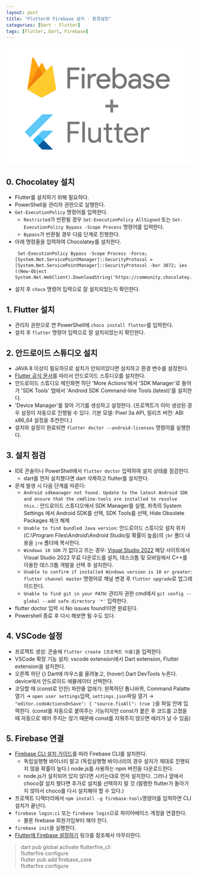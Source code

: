 ```yaml
---
layout: post
title: "Flutter와 Firebase 설치 · 환경설정"
categories: [Dart · Flutter]
tags: [Flutter, Dart, Firebase]
---
```


<img src="/assets/img/flutterfirebase.png" alt="dart" width="500"/>

## 0. Chocolatey 설치

- Flutter를 설치하기 위해 필요하다.
- PowerShell을 관리자 권한으로 실행한다.
- `Get-ExecutionPolicy` 명령어를 입력한다.
  - `Restricted`가 반환될 경우 `Set-ExecutionPolicy AllSigned` 또는 `Set-ExecutionPolicy Bypass -Scope Process` 명령어를 입력한다.
  - `Bypass`가 반환될 경우 다음 단계로 진행한다.
- 아래 명령줄을 입력하여 Chocolatey를 설치한다.
  ```
   Set-ExecutionPolicy Bypass -Scope Process -Force; [System.Net.ServicePointManager]::SecurityProtocol = [System.Net.ServicePointManager]::SecurityProtocol -bor 3072; iex ((New-Object System.Net.WebClient).DownloadString('https://community.chocolatey.org/install.ps1'))
  ```
- 설치 후 `choco` 명령어 입력으로 잘 설치되었는지 확인한다.

## 1. Flutter 설치

- 관리자 권한으로 연 PowerShell에 `choco install flutter`를 입력한다.
- 설치 후 `flutter` 명령어 입력으로 잘 설치되었는지 확인한다.

## 2. 안드로이드 스튜디오 설치

- JAVA 8 이상이 필요하므로 설치가 안되어있다면 설치하고 환경 변수를 설정한다.
- [Flutter 공식 문서](https://docs.flutter.dev/get-started/install/windows#android-setup)를 따라서 안드로이드 스튜디오를 설치한다.
- 안드로이드 스튜디오 메인화면 하단 'More Actions'에서 'SDK Manager'로 들어가 'SDK Tools' 탭에서 'Android SDK Command-line Tools (latest)'를 설치한다.
- 'Device Manager'를 찾아 기기를 생성하고 설정한다. (프로젝트가 이미 생성된 경우 설정이 자동으로 진행될 수 있다. 기본 모델: Pixel 3a API, 릴리즈 버전: ABI x86_64 설정을 추천한다.)
- 설치와 설정이 완료되면 `flutter doctor --android-licenses` 명령어를 실행한다.

## 3. 설치 점검

- IDE 콘솔이나 PowerShell에서 `flutter doctor` 입력하여 설치 상태를 점검한다.
  - dart를 먼저 설치했다면 dart 삭제하고 flutter를 설치한다.
- 문제 발생 시 다음 단계를 따른다:
  - `Android sdkmanager not found. Update to the latest Android SDK and ensure that the cmdline-tools are installed to resolve this.`: 안드로이드 스튜디오에서 SDK Manager를 실행,
    좌측의 System Settings 에서 Android SDK를 선택, SDK Tools를 선택, Hide Obsolete Packages 체크 해제
  - `Unable to find bundled Java version`: 안드로이드 스튜디오 설치 위치(C:\Program Files\Android\Android Studio일 확률이 높음)의 `jbr` 폴더 내용을 `jre` 폴더에 복사한다.
  - `Windows 10 SDK` 가 없다고 뜨는 경우: [Visual Studio 2022](https://visualstudio.microsoft.com/ko/downloads/) 해당 사이트에서 Visual Studio 2022 무료 다운로드를 설치, 데스크톱 및 모바일에서 C++를 이용한 데스크톱 개발을 선택 후 설치한다.
  - `Unable to confirm if installed Windows version is 10 or greater`: `flutter channel master` 명령어로 채널 변경 후 `flutter upgrade`로 업그레이드한다.
  - `Unable to find git in your PATH`: 관리자 권한 cmd에서 `git config --global --add safe.directory '*'` 입력한다.
- flutter doctor 입력 시 No issues found!이면 완료된다.
- Powershell 종료 후 다시 해보면 될 수도 있다.

## 4. VSCode 설정

- 프로젝트 생성: 콘솔에 `flutter create [프로젝트 이름]`을 입력한다.
- VSCode 확장 기능 설치: vscode extension에서 Dart extension, Flutter extension을 설치한다.
- 오른쪽 하단 {} Dart에 마우스를 올려놓고, (hover) Dart DevTools 누른다. device에서 안드로이드 에뮬레이터 선택한다.
- 코딩할 때 (const로 인한) 파란줄 없애기: 왼쪽하단 톱니바퀴, Command Palatte 열기 → `open user settings`입력, `settings.json`파일 열기 → `"editor.codeActionsOnSave": { "source.fixAll": true }`을 파일 안에 입력한다. (const를 자동으로 붙여주는 기능이지만 const가 붙은 후 코드를 고쳤을 때 자동으로 떼어 주지는 않기 때문에 const를 지워주지 않으면 에러가 날 수 있음)

## 5. Firebase 연결

- [Firebase CLI 설치 가이드](https://firebase.google.com/docs/cli?hl=ko#install-cli-windows)를 따라 Firebase CLI를 설치한다.
  - 독립실행형 바이너리 말고 (독립실행형 바이너리의 경우 설치가 제대로 진행되지 않을 확률이 높다.) node.js를 사용하는 npm 버전을 다운로드한다.
  - node.js가 설치되어 있지 않다면 시키는대로 먼저 설치한다. 그러나 앞에서 choco잘 설치 했다면 추가로 설치를 선택하지 말 것 (멀쩡한 flutter가 돌아가지 않아서 choco를 다시 설치해야 할 수 있다.)
- 프로젝트 디렉터리에서 `npm install -g firebase-tools`명령어를 입력하면 CLI 설치가 끝난다.
- `firebase login:ci` 또는 `firebase login`으로 파이어베이스 계정을 연결한다.
  - 물론 firebase 회원가입부터 해야 한다.
- `firebase init`을 실행한다.
- [Flutter에 Firebase 설정하기](https://firebase.google.com) 링크를 참조해서 마무리한다.

> dart pub global activate flutterfire_cli<br>
> flutterfire configure<br>
> flutter pub add firebase_core<br>
> flutterfire configure<br>
